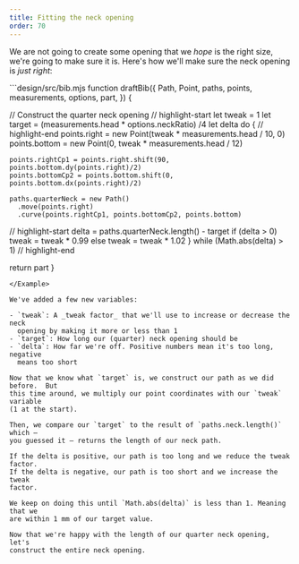 ```yaml
---
title: Fitting the neck opening
order: 70
---
```


We are not going to create some opening that we _hope_ is the right size, we're
going to make sure it is.  Here's how we'll make sure the neck opening is _just
right_:

<Example tutorial caption="It might look the same as before, but now it's just right">
```design/src/bib.mjs
function draftBib({
  Path,
  Point,
  paths,
  points,
  measurements,
  options,
  part,
}) {

  // Construct the quarter neck opening
  // highlight-start
  let tweak = 1
  let target = (measurements.head * options.neckRatio) /4
  let delta
  do {
  // highlight-end
    points.right = new Point(tweak * measurements.head / 10, 0)
    points.bottom = new Point(0, tweak * measurements.head / 12)

    points.rightCp1 = points.right.shift(90, points.bottom.dy(points.right)/2)
    points.bottomCp2 = points.bottom.shift(0, points.bottom.dx(points.right)/2)

    paths.quarterNeck = new Path()
      .move(points.right)
      .curve(points.rightCp1, points.bottomCp2, points.bottom)

  // highlight-start
    delta = paths.quarterNeck.length() - target
    if (delta > 0) tweak = tweak * 0.99
    else tweak = tweak * 1.02
  } while (Math.abs(delta) > 1)
  // highlight-end

  return part
}
```
</Example>

We've added a few new variables:

- `tweak`: A _tweak factor_ that we'll use to increase or decrease the neck
  opening by making it more or less than 1
- `target`: How long our (quarter) neck opening should be
- `delta`: How far we're off. Positive numbers mean it's too long, negative
  means too short

Now that we know what `target` is, we construct our path as we did before.  But
this time around, we multiply our point coordinates with our `tweak` variable
(1 at the start).

Then, we compare our `target` to the result of `paths.neck.length()` which —
you guessed it — returns the length of our neck path.

If the delta is positive, our path is too long and we reduce the tweak factor.
If the delta is negative, our path is too short and we increase the tweak
factor.

We keep on doing this until `Math.abs(delta)` is less than 1. Meaning that we
are within 1 mm of our target value.

Now that we're happy with the length of our quarter neck opening, let's
construct the entire neck opening.
